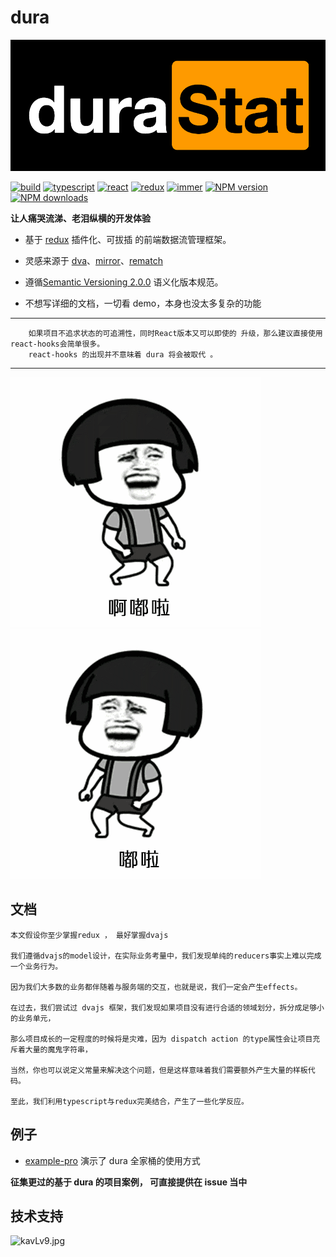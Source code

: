 # dura

<p align="center">
    <img src="image/logo.png">
</p>

[![build](https://img.shields.io/github/workflow/status/ityuany/dura/build?logo=github&style=flat-square)](https://www.npmjs.com/package/@dura/react)
[![typescript](https://img.shields.io/github/package-json/dependency-version/ityuany/dura/dev/typescript/master?logo=typescript&style=flat-square)](https://www.npmjs.com/package/@dura/react)
[![react](https://img.shields.io/github/package-json/dependency-version/ityuany/dura/dev/react/master?logo=react&style=flat-square)](https://www.npmjs.com/package/@dura/react)
[![redux](https://img.shields.io/github/package-json/dependency-version/ityuany/dura/dev/redux/master?logo=redux&style=flat-square&color=6B49B8)](https://www.npmjs.com/package/@dura/react)
[![immer](https://img.shields.io/github/package-json/dependency-version/ityuany/dura/dev/immer/master?logo=perl&style=flat-square&color=44B89D)](https://www.npmjs.com/package/@dura/react)
[![NPM version](https://img.shields.io/npm/v/@dura/react.svg?logo=npm&style=flat-square)](https://www.npmjs.com/package/@dura/react)
[![NPM downloads](http://img.shields.io/npm/dm/@dura/react.svg?logo=npm&style=flat-square)](https://www.npmjs.com/package/@dura/react)

**让人痛哭流涕、老泪纵横的开发体验**

- 基于 [redux](https://github.com/reduxjs/redux) 插件化、可拔插 的前端数据流管理框架。

- 灵感来源于 [dva](https://github.com/dvajs/dva)、[mirror](https://github.com/mirrorjs/mirror)、[rematch](https://github.com/rematch/rematch)

- 遵循[Semantic Versioning 2.0.0](https://semver.org/lang/zh-CN/) 语义化版本规范。

- 不想写详细的文档，一切看 demo，本身也没太多复杂的功能

---

        如果项目不追求状态的可追溯性，同时React版本又可以即使的 升级，那么建议直接使用react-hooks会简单很多。
        react-hooks 的出现并不意味着 dura 将会被取代 。

---

![](https://github.com/CN-YUANYU/dura/blob/v2.x/image/timg-l.gif?raw=true) ![](https://github.com/CN-YUANYU/dura/blob/v2.x/image/timg-r.gif?raw=true)

## 文档

    本文假设你至少掌握redux ， 最好掌握dvajs

    我们遵循dvajs的model设计，在实际业务考量中，我们发现单纯的reducers事实上难以完成一个业务行为。

    因为我们大多数的业务都伴随着与服务端的交互，也就是说，我们一定会产生effects。

    在过去，我们尝试过 dvajs 框架，我们发现如果项目没有进行合适的领域划分，拆分成足够小的业务单元，

    那么项目成长的一定程度的时候将是灾难，因为 dispatch action 的type属性会让项目充斥着大量的魔鬼字符串，

    当然，你也可以说定义常量来解决这个问题，但是这样意味着我们需要额外产生大量的样板代码。

    至此，我们利用typescript与redux完美结合，产生了一些化学反应。

## 例子

- [example-pro](https://github.com/CN-YUANYU/dura/tree/master/packages/example-pro) 演示了 dura 全家桶的使用方式

**征集更过的基于 dura 的项目案例， 可直接提供在 issue 当中**

## 技术支持

![kavLv9.jpg](https://s2.ax1x.com/2019/02/11/kavLv9.jpg)
